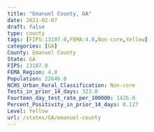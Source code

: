 ```yaml
---
title: "Emanuel County, GA"
date: 2021-02-07
draft: false
type: county
tags: [FIPS:13107.0,FEMA:4.0,Non-core,Yellow]
categories: [GA]
County: Emanuel County
State: GA
FIPS: 13107.0
FEMA_Region: 4.0
Population: 22646.0
NCHS_Urban_Rural_Classification: Non-core
Tests_in_prior_14_days: 323.0
Fourteen_day_test_rate_per_100000: 1426.0
Percent_Positivity_in_prior_14_days: 0.127
Level: Yellow
url: /states/GA/emanuel-county
---
```



